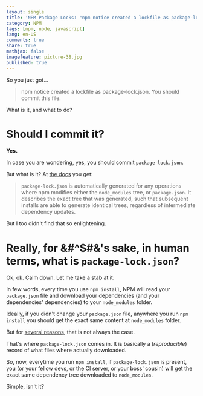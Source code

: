 ```yaml
---
layout: single
title: 'NPM Package Locks: "npm notice created a lockfile as package-lock.json. You should commit this file."'
category: NPM
tags: [npm, node, javascript]
lang: en-US
comments: true
share: true
mathjax: false
imagefeature: picture-38.jpg
published: true
---
```


So you just got...

> npm notice created a lockfile as package-lock.json. You should commit this file.

What is it, and what to do?
<!--more-->

# Should I commit it?

**Yes.**

In case you are wondering, yes, you should commit `package-lock.json`.

But what is it? At [the docs](https://docs.npmjs.com/files/package-lock.json) you get:

> `package-lock.json` is automatically generated for any operations where npm modifies either the `node_modules` tree, or `package.json`. It describes the exact tree that was generated, such that subsequent installs are able to generate identical trees, regardless of intermediate dependency updates.

But I too didn't find that so enlightening.

# Really, for &#^$#&'s sake, in human terms, what is `package-lock.json`?

Ok, ok. Calm down. Let me take a stab at it.

In few words, every time you use `npm install`, NPM will read your `package.json` file and download your dependencies (and your dependencies' dependencies) to your `node_modules` folder.

Ideally, if you didn't change your `package.json` file, anywhere you run `npm install` you should get the exact same content at `node_modules` folder.

But for [several reasons](https://docs.npmjs.com/files/package-locks#description), that is not always the case.

That's where `package-lock.json` comes in. It is basically a (*reproducible*) record of what files where actually downloaded.

So, now, everytime you run `npm install`, if `package-lock.json` is present, you (or your fellow devs, or the CI server, or your boss' cousin) will get the exact same dependency tree downloaded to `node_modules`.

Simple, isn't it?

